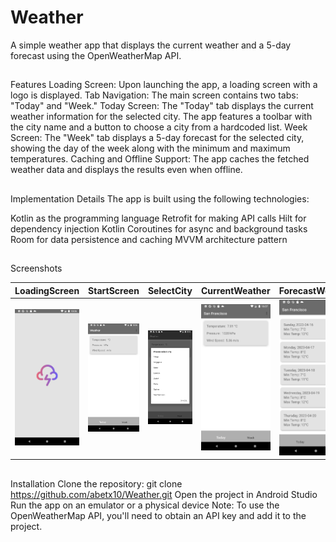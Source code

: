 # Weather
A simple weather app that displays the current weather and a 5-day forecast using the OpenWeatherMap API.

##
Features
Loading Screen: Upon launching the app, a loading screen with a logo is displayed.
Tab Navigation: The main screen contains two tabs: "Today" and "Week."
Today Screen: The "Today" tab displays the current weather information for the selected city. The app features a toolbar with the city name and a button to choose a city from a hardcoded list.
Week Screen: The "Week" tab displays a 5-day forecast for the selected city, showing the day of the week along with the minimum and maximum temperatures.
Caching and Offline Support: The app caches the fetched weather data and displays the results even when offline.

##
Implementation Details
The app is built using the following technologies:

Kotlin as the programming language
Retrofit for making API calls
Hilt for dependency injection
Kotlin Coroutines for async and background tasks
Room for data persistence and caching
MVVM architecture pattern

## 
Screenshots

|      LoadingScreen      |       StartScreen       |        SelectCity       |       CurrentWeather     |       ForecastWeather    |
| :---------------------: | :---------------------: | :---------------------: | :----------------------:| :-----------------------:|
|  ![LoadingScreen][1]    | ![StartScreen][2]        | ![SelectCity][3]         | ![CurrentWeather][4]     |  ![ForecastWeather][5]   |

[1]: app/screenshots/LoadingScreen.png
[2]: app/screenshots/StartScreen.png
[3]: app/screenshots/SelectCity.png
[4]: app/screenshots/CurrentWeather.png
[5]: app/screenshots/ForecastWeather.png

## 
Installation
Clone the repository: git clone https://github.com/abetx10/Weather.git
Open the project in Android Studio
Run the app on an emulator or a physical device
Note: To use the OpenWeatherMap API, you'll need to obtain an API key and add it to the project.
